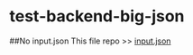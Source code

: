 ﻿# test-backend-big-json

##No input.json
This file repo >>  [input.json](https://github.com/planity/test_recrutement/blob/master/backend_confirmed/input.json)
